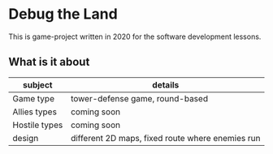 # Debug the Land
This is game-project written in 2020 for the software development lessons.
## What is it about
|subject  |details  |
|--|--|
|Game type  |tower-defense game, round-based|
|Allies types  |coming soon|
|Hostile types  |coming soon|
|design  |different 2D maps, fixed route where enemies run|
